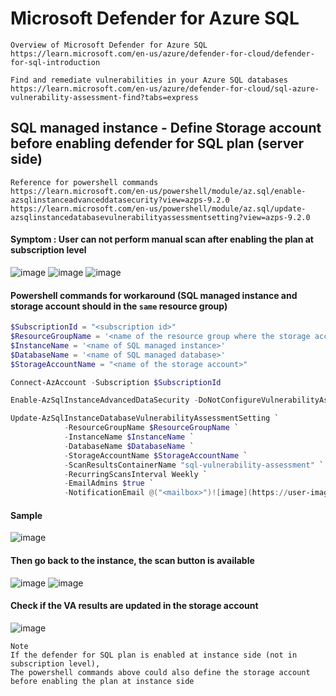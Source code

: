 # Microsoft Defender for Azure SQL
```
Overview of Microsoft Defender for Azure SQL
https://learn.microsoft.com/en-us/azure/defender-for-cloud/defender-for-sql-introduction

Find and remediate vulnerabilities in your Azure SQL databases
https://learn.microsoft.com/en-us/azure/defender-for-cloud/sql-azure-vulnerability-assessment-find?tabs=express
```
## SQL managed instance - Define Storage account before enabling defender for SQL plan (server side) 

```
Reference for powershell commands
https://learn.microsoft.com/en-us/powershell/module/az.sql/enable-azsqlinstanceadvanceddatasecurity?view=azps-9.2.0
https://learn.microsoft.com/en-us/powershell/module/az.sql/update-azsqlinstancedatabasevulnerabilityassessmentsetting?view=azps-9.2.0
```
#### Symptom : User can not perform manual scan after enabling the plan at subscription level
![image](https://user-images.githubusercontent.com/96930989/210368162-e3c1e76a-74a8-4aa7-b223-67d83a639502.png)
![image](https://user-images.githubusercontent.com/96930989/210368172-241a74de-d04f-4dec-a175-3b9c559cacb3.png)
![image](https://user-images.githubusercontent.com/96930989/210368184-cbf9c2db-d944-4154-a269-4c8303e40c3f.png)

#### Powershell commands for workaround (SQL managed instance and storage account should in the `same` resource group)
```powershell
$SubscriptionId = "<subscription id>"
$ResourceGroupName = '<name of the resource group where the storage account locates>'
$InstanceName = '<name of SQL managed instance>'
$DatabaseName = '<name of SQL managed database>'
$StorageAccountName = "<name of the storage account>"
```

```powershell
Connect-AzAccount -Subscription $SubscriptionId
```

```powershell
Enable-AzSqlInstanceAdvancedDataSecurity -DoNotConfigureVulnerabilityAssessment -ResourceGroupName $ResourceGroupName -InstanceName $InstanceName
```

```powershell
Update-AzSqlInstanceDatabaseVulnerabilityAssessmentSetting `
            -ResourceGroupName $ResourceGroupName `
            -InstanceName $InstanceName `
            -DatabaseName $DatabaseName `
            -StorageAccountName $StorageAccountName `
            -ScanResultsContainerName "sql-vulnerability-assessment" `
            -RecurringScansInterval Weekly `
            -EmailAdmins $true `
            -NotificationEmail @("<mailbox>")![image](https://user-images.githubusercontent.com/96930989/210368489-678c1995-da8d-431f-930f-9845020eb586.png)
```

#### Sample
![image](https://user-images.githubusercontent.com/96930989/210369235-d5bf1e54-9c16-4aea-9083-24e34cea65f6.png)

#### Then go back to the instance, the scan button is available
![image](https://user-images.githubusercontent.com/96930989/210369316-d3b4f51b-2e3d-4d14-a87c-8fcbd706a14f.png)
![image](https://user-images.githubusercontent.com/96930989/210369376-da860f3b-5ec2-4145-a0c8-47c1280749a0.png)

#### Check if the VA results are updated in the storage account
![image](https://user-images.githubusercontent.com/96930989/210369397-91ebc999-4ae7-4eaa-bf3f-966cfb7ca4a4.png)

```
Note
If the defender for SQL plan is enabled at instance side (not in subscription level),
The powershell commands above could also define the storage account before enabling the plan at instance side
```

